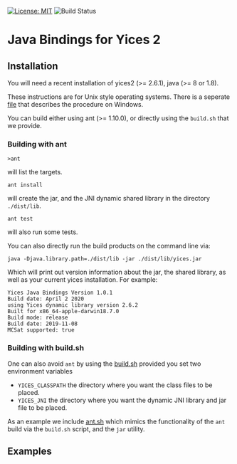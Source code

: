 [![License: MIT](https://img.shields.io/badge/License-MIT-yellow.svg)](https://opensource.org/licenses/MIT)
![Build Status](https://travis-ci.com/SRI-CSL/yices2_java_bindings.svg?token=77vj4Wxx3rNcgSb3dqRC&branch=master)

#  Java Bindings for Yices 2

## Installation

You will need a recent installation of yices2 (>= 2.6.1), java (>= 8 or 1.8).

These instructions are for Unix style operating systems. There is a seperate
[file](https://github.com/SRI-CSL/yices2_java_bindings/blob/master/WindowsInstructions.md)
that describes the procedure on Windows.

You can build either using ant (>= 1.10.0), or directly using the `build.sh` that
we provide.

### Building with ant

```
>ant
```
will list the targets.
```
ant install
```
will create the jar, and the JNI dynamic shared library in the
directory `./dist/lib`.
```
ant test
```
will also run some tests.

You can also directly run the build products on the command line via:
```
java -Djava.library.path=./dist/lib -jar ./dist/lib/yices.jar

```
Which will print out version information about the jar, the shared library, as
well as your current yices installation. For example:
```
Yices Java Bindings Version 1.0.1
Build date: April 2 2020
using Yices dynamic library version 2.6.2
Built for x86_64-apple-darwin18.7.0
Build mode: release
Build date: 2019-11-08
MCSat supported: true
```

### Building with build.sh

One can also avoid `ant` by using the [build.sh](https://github.com/SRI-CSL/yices2_java_bindings/blob/master/build.sh)
provided you set two environment variables

* `YICES_CLASSPATH`  the directory where you want the class files to be placed.
* `YICES_JNI` the directory where you want the dynamic JNI library and jar file to be placed.

As an example we include [ant.sh](https://github.com/SRI-CSL/yices2_java_bindings/blob/master/ant.sh)
which mimics the functionality of the `ant` build via the `build.sh` script, and the `jar` utility.

## Examples

